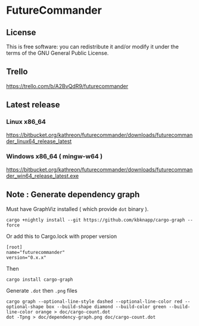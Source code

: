 # FutureCommander

## License

This is free software: you can redistribute it and/or modify it under the terms of the GNU General Public License.

## Trello

https://trello.com/b/A2BvQdR9/futurecommander

## Latest release

### Linux x86_64

https://bitbucket.org/kathreon/futurecommander/downloads/futurecommander_linux64_release_latest

### Windows x86_64 ( mingw-w64 )

https://bitbucket.org/kathreon/futurecommander/downloads/futurecommander_win64_release_latest.exe


## Note : Generate dependency graph

Must have GraphViz installed ( which provide `dot` binary ).

```
cargo +nightly install --git https://github.com/kbknapp/cargo-graph --force
```


Or add this to Cargo.lock with proper version
```
[root]
name="futurecommander"
version="0.x.x"
```

Then

```
cargo install cargo-graph
```

Generate `.dot` then `.png` files

```
cargo graph --optional-line-style dashed --optional-line-color red --optional-shape box --build-shape diamond --build-color green --build-line-color orange > doc/cargo-count.dot
dot -Tpng > doc/dependency-graph.png doc/cargo-count.dot
```

